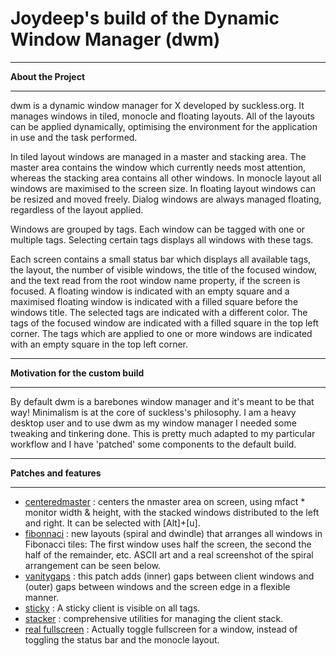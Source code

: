 
# Joydeep's build of the Dynamic Window Manager (dwm)
* * *
****About the Project****
* * *
dwm is a dynamic window manager for X developed by suckless.org. It manages windows in tiled, monocle and floating layouts. All of the layouts can be applied dynamically, optimising the environment for the application in use and the task performed.

In tiled layout windows are managed in a master and stacking area. The master area contains the window which currently needs most attention, whereas the stacking area contains all other windows. In monocle layout all windows are maximised to the screen size. In floating layout windows can be resized and moved freely. Dialog windows are always managed floating, regardless of the layout applied.

Windows are grouped by tags. Each window can be tagged with one or multiple tags. Selecting certain tags displays all windows with these tags.

Each screen contains a small status bar which displays all available tags, the layout, the number of visible windows, the title of the focused window, and the text read from the root window name property, if the screen is focused. A floating window is indicated with an empty square and a maximised floating window is indicated with a filled square before the windows title. The selected tags are indicated with a different color. The tags of the focused window are indicated with a filled square in the top left corner. The tags which are applied to one or more windows are indicated with an empty square in the top left corner.
***
****Motivation for the custom build****
***
By default dwm is a barebones window manager and it's meant to be that way! Minimalism is at the core of suckless's philosophy.
I am a heavy desktop user and to use dwm as my window manager I needed some tweaking and tinkering done. This is pretty much adapted to my particular workflow and I have 'patched' some components to the default build.
***
****Patches and features****
***
- [centeredmaster](https://dwm.suckless.org/patches/centeresmaster/) : centers the nmaster area on screen, using mfact * monitor width & height, with the stacked windows distributed to the left and right. It can be selected with [Alt]+[u].
- [fibonnaci](https://dwm.suckless.org/patches/fibonacci/) : new layouts (spiral and dwindle) that arranges all windows in Fibonacci tiles: The first window uses half the screen, the second the half of the remainder, etc. ASCII art and a real screenshot of the spiral arrangement can be seen below.
- [vanitygaps](https://dwm.suckless.org/patches/vanitygaps/) : this patch adds (inner) gaps between client windows and (outer) gaps between windows and the screen edge in a flexible manner. 
- [sticky](https://dwm.suckless.org/patches/sticky/) : A sticky client is visible on all tags.
- [stacker](https://dwm.suckless.org/patches/stacker/) : comprehensive utilities for managing the client stack.
- [real fullscreen](https://dwm.suckless.org/patches/actualfullscreen/) : Actually toggle fullscreen for a window, instead of toggling the status bar and the monocle layout.
